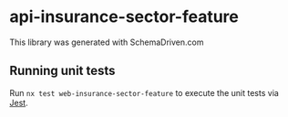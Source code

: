 
# api-insurance-sector-feature

This library was generated with SchemaDriven.com

## Running unit tests

Run `nx test web-insurance-sector-feature` to execute the unit tests via [Jest](https://jestjs.io).

